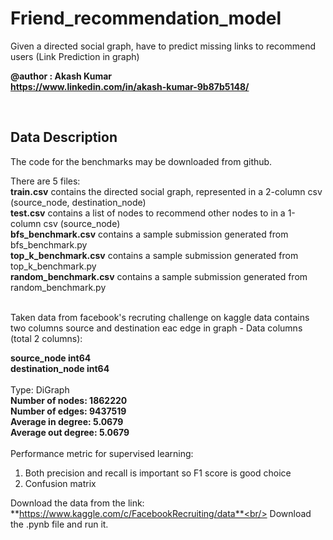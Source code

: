 # Friend_recommendation_model
Given a directed social graph, have to predict missing links to recommend users (Link Prediction in graph)
 
 **@author : Akash Kumar<br/>
 https://www.linkedin.com/in/akash-kumar-9b87b5148/**

<br/>

<h2>Data Description</h2>

The code for the benchmarks may be downloaded from github. 

There are 5 files:
<br/>
**train.csv** contains the directed social graph, represented in a 2-column csv (source_node, destination_node)<br/>
**test.csv** contains a list of nodes to recommend other nodes to in a 1-column csv (source_node)<br/>
**bfs_benchmark.csv** contains a sample submission generated from bfs_benchmark.py<br/>
**top_k_benchmark.csv** contains a sample submission generated from top_k_benchmark.py<br/>
**random_benchmark.csv** contains a sample submission generated from random_benchmark.py<br/>

<br/>
Taken data from facebook's recruting challenge on kaggle data contains two columns source and destination eac edge in graph - Data columns (total 2 columns):<br/>

**source_node int64**<br/>
**destination_node int64**<br/><br/>
Type: DiGraph<br/>
**Number of nodes: 1862220**<br/>
**Number of edges: 9437519**<br/>
**Average in degree: 5.0679**<br/>
**Average out degree: 5.0679**<br/>
<br/>
Performance metric for supervised learning:<br/>
<ol><li>Both precision and recall is important so F1 score is good choice</li>
  <li>Confusion matrix</li></ol>
  
  
 Download the data from the link: **https://www.kaggle.com/c/FacebookRecruiting/data**<br/>
 Download the .pynb file and run it.
